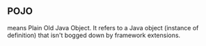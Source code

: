 ## POJO
means Plain Old Java Object. It refers to a Java object (instance of definition) that isn't bogged down by framework extensions.